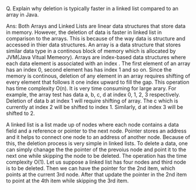 Q. Explain why deletion is typically faster in a linked list compared to an array in Java.

Ans: Both Arrays and Linked Lists are linear data structures that store data in memory. However, the deletion of data is faster in linked list in comparison to the arrays. This is because of the way data is structure and accessed in thier data structures. 
An array is a data structure that stores similar data type in a continous block of memory which is allocated by JVM(Java Vitual Memeory). Arrays are index-based data structures where each data element is associated with an index .  The first element of an array has an index 0, second element has has index 1 and so on. Since the memory is continous, deletion of any element in an array requires shifting of every element that follows it one index upward to fill the gap. This operation has time complexity O(n). It is very time consuming for large arary. For example, the  array test has data a, b, c, d at index 0, 1, 2, 3 respectively. Deletion of data b at index 1 will require shifting of array. The c which is currently at index 2 will be shifted to index 1. Similarly, d at index 3 will be shifted to 2. 


A linked list is a list made up of nodes where each node contains a data field and a reference or pointer to the next node. Pointer stores an address and it helps to connect one node to an address of another node. Because of this, the deletion process is very simple in linked lists. To delete a data, one can simply chanage the the pointer of the prevoius node and point it to the next one while skipping the node to be deleted. The operation has the time complexity O(1).  Let us suppose  a linked list has four nodes and third node is to be deleted. Then we can have the pointer for the 2nd item, which points at the current 3rd node. After that update the pointer in the 2nd item to point at the 4th item while skipping the 3rd item.    

